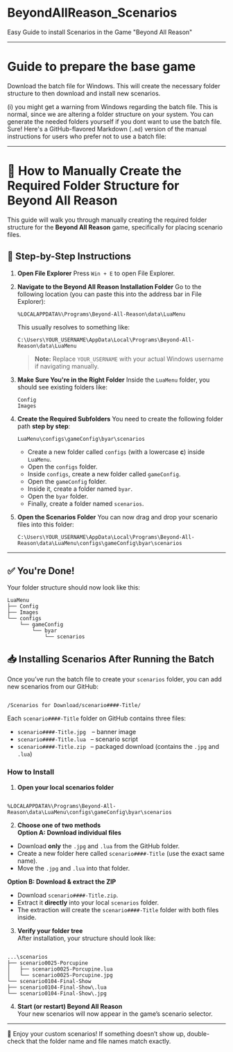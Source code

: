 # BeyondAllReason_Scenarios
Easy Guide to install Scenarios in the Game "Beyond All Reason"

---

# Guide to prepare the base game
Download the batch file for Windows. This will create the necessary folder structure to then download and install new scenarios.

(i) you might get a warning from Windows regarding the batch file. This is normal, since we are altering a folder structure on your system. You can generate the needed folders yourself if you dont want to use the batch file.
Sure! Here's a GitHub-flavored Markdown (`.md`) version of the manual instructions for users who prefer not to use a batch file:

---

# 📁 How to Manually Create the Required Folder Structure for Beyond All Reason

This guide will walk you through manually creating the required folder structure for the **Beyond All Reason** game, specifically for placing scenario files.

## 🧭 Step-by-Step Instructions

1. **Open File Explorer**
   Press `Win + E` to open File Explorer.

2. **Navigate to the Beyond All Reason Installation Folder**
   Go to the following location (you can paste this into the address bar in File Explorer):

   ```
   %LOCALAPPDATA%\Programs\Beyond-All-Reason\data\LuaMenu
   ```

   This usually resolves to something like:

   ```
   C:\Users\YOUR_USERNAME\AppData\Local\Programs\Beyond-All-Reason\data\LuaMenu
   ```

   > **Note:** Replace `YOUR_USERNAME` with your actual Windows username if navigating manually.

3. **Make Sure You're in the Right Folder**
   Inside the `LuaMenu` folder, you should see existing folders like:

   ```
   Config
   Images
   ```

4. **Create the Required Subfolders**
   You need to create the following folder path **step by step**:

   ```
   LuaMenu\configs\gameConfig\byar\scenarios
   ```

   * Create a new folder called `configs` (with a lowercase **c**) inside `LuaMenu`.
   * Open the `configs` folder.
   * Inside `configs`, create a new folder called `gameConfig`.
   * Open the `gameConfig` folder.
   * Inside it, create a folder named `byar`.
   * Open the `byar` folder.
   * Finally, create a folder named `scenarios`.

5. **Open the Scenarios Folder**
   You can now drag and drop your scenario files into this folder:

   ```
   C:\Users\YOUR_USERNAME\AppData\Local\Programs\Beyond-All-Reason\data\LuaMenu\configs\gameConfig\byar\scenarios
   ```

---

## ✅ You're Done!

Your folder structure should now look like this:

```
LuaMenu
├── Config
├── Images
└── configs
    └── gameConfig
        └── byar
            └── scenarios
```


## 📥 Installing Scenarios After Running the Batch

Once you’ve run the batch file to create your `scenarios` folder, you can add new scenarios from our GitHub:

```

/Scenarios for Download/scenario####-Title/

```

Each `scenario####-Title` folder on GitHub contains three files:

- `scenario####-Title.jpg`  – banner image  
- `scenario####-Title.lua`  – scenario script  
- `scenario####-Title.zip`  – packaged download (contains the `.jpg` and `.lua`)

### How to Install

1. **Open your local scenarios folder**  
```

%LOCALAPPDATA%\Programs\Beyond-All-Reason\data\LuaMenu\configs\gameConfig\byar\scenarios

```

2. **Choose one of two methods**  
**Option A: Download individual files**  
- Download **only** the `.jpg` and `.lua` from the GitHub folder.  
- Create a new folder here called `scenario####-Title` (use the exact same name).  
- Move the `.jpg` and `.lua` into that folder.

**Option B: Download & extract the ZIP**  
- Download `scenario####-Title.zip`.  
- Extract it **directly** into your local `scenarios` folder.  
- The extraction will create the `scenario####-Title` folder with both files inside.

3. **Verify your folder tree**  
After installation, your structure should look like:

```

...\scenarios
├── scenario0025-Porcupine
│   ├── scenario0025-Porcupine.lua
│   └── scenario0025-Porcupine.jpg
└── scenario0104-Final-Show
├── scenario0104-Final-Show\.lua
└── scenario0104-Final-Show\.jpg

````

4. **Start (or restart) Beyond All Reason**  
Your new scenarios will now appear in the game’s scenario selector.

---

🎉 Enjoy your custom scenarios! If something doesn’t show up, double-check that the folder name and file names match exactly.
